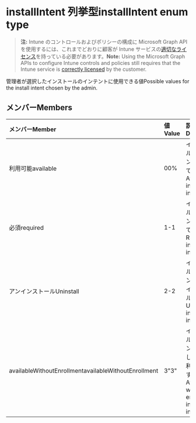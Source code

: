 # <a name="installintent-enum-type"></a><span data-ttu-id="89dba-101">installIntent 列挙型</span><span class="sxs-lookup"><span data-stu-id="89dba-101">installIntent enum type</span></span>

> <span data-ttu-id="89dba-102">**注:** Intune のコントロールおよびポリシーの構成に Microsoft Graph API を使用するには、これまでどおりに顧客が Intune サービスの[適切なライセンス](https://go.microsoft.com/fwlink/?linkid=839381)を持っている必要があります。</span><span class="sxs-lookup"><span data-stu-id="89dba-102">**Note:** Using the Microsoft Graph APIs to configure Intune controls and policies still requires that the Intune service is [correctly licensed](https://go.microsoft.com/fwlink/?linkid=839381) by the customer.</span></span>

<span data-ttu-id="89dba-103">管理者が選択したインストールのインテントに使用できる値</span><span class="sxs-lookup"><span data-stu-id="89dba-103">Possible values for the install intent chosen by the admin.</span></span>
## <a name="members"></a><span data-ttu-id="89dba-104">メンバー</span><span class="sxs-lookup"><span data-stu-id="89dba-104">Members</span></span>
|<span data-ttu-id="89dba-105">メンバー</span><span class="sxs-lookup"><span data-stu-id="89dba-105">Member</span></span>|<span data-ttu-id="89dba-106">値</span><span class="sxs-lookup"><span data-stu-id="89dba-106">Value</span></span>|<span data-ttu-id="89dba-107">説明</span><span class="sxs-lookup"><span data-stu-id="89dba-107">Description</span></span>|
|:---|:---|:---|
|<span data-ttu-id="89dba-108">利用可能</span><span class="sxs-lookup"><span data-stu-id="89dba-108">available</span></span>|<span data-ttu-id="89dba-109">0</span><span class="sxs-lookup"><span data-stu-id="89dba-109">0%</span></span>|<span data-ttu-id="89dba-110">インストールのインテントが利用できます。</span><span class="sxs-lookup"><span data-stu-id="89dba-110">Available install intent.</span></span>|
|<span data-ttu-id="89dba-111">必須</span><span class="sxs-lookup"><span data-stu-id="89dba-111">required</span></span>|<span data-ttu-id="89dba-112">1</span><span class="sxs-lookup"><span data-stu-id="89dba-112">-1</span></span>|<span data-ttu-id="89dba-113">インストールのインテントが必要です。</span><span class="sxs-lookup"><span data-stu-id="89dba-113">Required install intent.</span></span>|
|<span data-ttu-id="89dba-114">アンインストール</span><span class="sxs-lookup"><span data-stu-id="89dba-114">Uninstall</span></span>|<span data-ttu-id="89dba-115">2</span><span class="sxs-lookup"><span data-stu-id="89dba-115">-2</span></span>|<span data-ttu-id="89dba-116">インストールのインテントをアンインストールします。</span><span class="sxs-lookup"><span data-stu-id="89dba-116">Uninstall install intent.</span></span>|
|<span data-ttu-id="89dba-117">availableWithoutEnrollment</span><span class="sxs-lookup"><span data-stu-id="89dba-117">availableWithoutEnrollment</span></span>|<span data-ttu-id="89dba-118">3</span><span class="sxs-lookup"><span data-stu-id="89dba-118">"3"</span></span>|<span data-ttu-id="89dba-119">インストールのインテントを登録しなくても利用できます。</span><span class="sxs-lookup"><span data-stu-id="89dba-119">Available without enrollment install intent.</span></span>|



